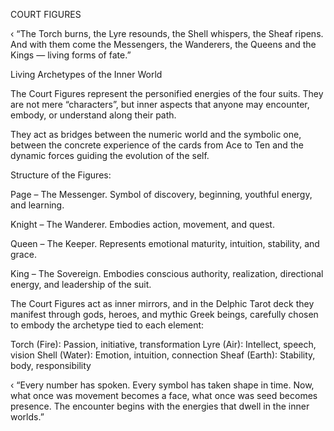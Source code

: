 COURT FIGURES

‹ “The Torch burns, the Lyre resounds, the Shell whispers, the Sheaf ripens.
And with them come the Messengers, the Wanderers, the Queens and the Kings — living forms of fate.”

Living Archetypes of the Inner World

The Court Figures represent the personified energies of the four suits.
They are not mere “characters”, but inner aspects that anyone may encounter, embody, or understand along their path.

They act as bridges between the numeric world and the symbolic one,
between the concrete experience of the cards from Ace to Ten and the dynamic forces guiding the evolution of the self.

Structure of the Figures:

Page – The Messenger. Symbol of discovery, beginning, youthful energy, and learning.

Knight – The Wanderer. Embodies action, movement, and quest.

Queen – The Keeper. Represents emotional maturity, intuition, stability, and grace.

King – The Sovereign. Embodies conscious authority, realization, directional energy, and leadership of the suit.

The Court Figures act as inner mirrors, and in the Delphic Tarot deck they manifest through gods, heroes, and mythic Greek beings, carefully chosen to embody the archetype tied to each element:

Torch (Fire): Passion, initiative, transformation
Lyre (Air): Intellect, speech, vision
Shell (Water): Emotion, intuition, connection
Sheaf (Earth): Stability, body, responsibility

‹ “Every number has spoken.
Every symbol has taken shape in time.
Now, what once was movement becomes a face,
what once was seed becomes presence.
The encounter begins with the energies that dwell in the inner worlds.”
